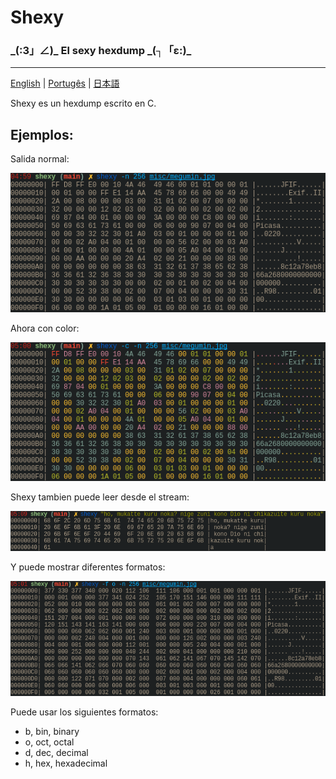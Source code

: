 # Shexy
### \_(:3」∠)\_ El sexy hexdump \_(┐「ε:)\_

---

[English](../README.md) | [Portugês](README-pt.md) | [日本語](README-jp.md)


Shexy es un hexdump escrito en C.


## Ejemplos:


Salida normal:


![Black and white](../images/shexy_bw.png)


Ahora con color: 


![Color](../images/shexy_color.png)


Shexy tambien puede leer desde el stream:


![Stdin](../images/shexy_stdin.png)


Y puede mostrar diferentes formatos:


![Octal](../images/shexy_octal.png)


Puede usar los siguientes formatos:
- b, bin, binary
- o, oct, octal 
- d, dec, decimal
- h, hex, hexadecimal
